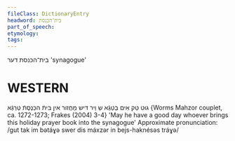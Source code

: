 ```yaml
---
fileClass: DictionaryEntry
headword: בית־הכּנסת
part_of_speech: 
etymology: 
tags: 
---
```

בית־הכּנסת
דער
'synagogue'

WESTERN
========

גוּט טַק אִים בְּטַגְֿא שְ וַיר דּיש מַחֲזור אין בּיתֿ הכְּנֶסֶתֿ טְרַגְֿא
{Worms Mahzor couplet, ca. 1272-1273; Frakes (2004) 3-4}
'May he have a good day whoever brings this holiday prayer book into the synagogue'
Approximate pronunciation: /gut tak im bətáɣə swer dis máxzər in bejs-haknésəs tráɣə/